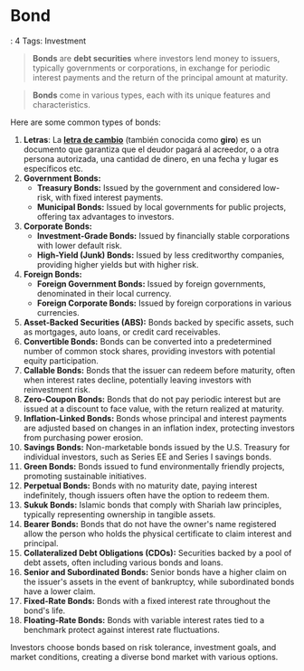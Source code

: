 # Bond

: 4
Tags: Investment

> **Bonds** are **debt securities** where investors lend money to issuers, typically governments or corporations, in exchange for periodic interest payments and the return of the principal amount at maturity.
> 

> **Bonds** come in various types, each with its unique features and characteristics.
> 

Here are some common types of bonds:

1. **Letras**:  La [**letra de cambio**](https://es.wikipedia.org/wiki/Letra_de_cambio) (también conocida como **giro**) es un documento que garantiza que el deudor pagará al acreedor, o a otra persona autorizada, una cantidad de dinero, en una fecha y lugar es específicos etc.
2. **Government Bonds:**
    - **Treasury Bonds:** Issued by the government and considered low-risk, with fixed interest payments.
    - **Municipal Bonds:** Issued by local governments for public projects, offering tax advantages to investors.
3. **Corporate Bonds:**
    - **Investment-Grade Bonds:** Issued by financially stable corporations with lower default risk.
    - **High-Yield (Junk) Bonds:** Issued by less creditworthy companies, providing higher yields but with higher risk.
4. **Foreign Bonds:**
    - **Foreign Government Bonds:** Issued by foreign governments, denominated in their local currency.
    - **Foreign Corporate Bonds:** Issued by foreign corporations in various currencies.
5. **Asset-Backed Securities (ABS):** Bonds backed by specific assets, such as mortgages, auto loans, or credit card receivables.
6. **Convertible Bonds:** Bonds can be converted into a predetermined number of common stock shares, providing investors with potential equity participation.
7. **Callable Bonds:** Bonds that the issuer can redeem before maturity, often when interest rates decline, potentially leaving investors with reinvestment risk.
8. **Zero-Coupon Bonds:** Bonds that do not pay periodic interest but are issued at a discount to face value, with the return realized at maturity.
9. **Inflation-Linked Bonds:** Bonds whose principal and interest payments are adjusted based on changes in an inflation index, protecting investors from purchasing power erosion.
10. **Savings Bonds:** Non-marketable bonds issued by the U.S. Treasury for individual investors, such as Series EE and Series I savings bonds.
11. **Green Bonds:** Bonds issued to fund environmentally friendly projects, promoting sustainable initiatives.
12. **Perpetual Bonds:** Bonds with no maturity date, paying interest indefinitely, though issuers often have the option to redeem them.
13. **Sukuk Bonds:** Islamic bonds that comply with Shariah law principles, typically representing ownership in tangible assets.
14. **Bearer Bonds:** Bonds that do not have the owner's name registered allow the person who holds the physical certificate to claim interest and principal.
15. **Collateralized Debt Obligations (CDOs):** Securities backed by a pool of debt assets, often including various bonds and loans.
16. **Senior and Subordinated Bonds:** Senior bonds have a higher claim on the issuer's assets in the event of bankruptcy, while subordinated bonds have a lower claim.
17. **Fixed-Rate Bonds:** Bonds with a fixed interest rate throughout the bond's life.
18. **Floating-Rate Bonds:** Bonds with variable interest rates tied to a benchmark protect against interest rate fluctuations.

Investors choose bonds based on risk tolerance, investment goals, and market conditions, creating a diverse bond market with various options.